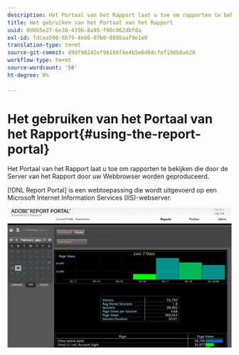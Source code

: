 ```yaml
---
description: Het Portaal van het Rapport laat u toe om rapporten te bekijken die door de Server van het Rapport door uw Webbrowser worden geproduceerd.
title: Het gebruiken van het Portaal van het Rapport
uuid: 0d0b5e27-6e30-439b-8a95-f00c062dbfda
exl-id: fdcea598-5b79-4e86-97b0-8886aaf9e1e0
translation-type: tm+mt
source-git-commit: d9df90242ef96188f4e4b5e6d04cfef196b0a628
workflow-type: tm+mt
source-wordcount: '56'
ht-degree: 0%

---
```


# Het gebruiken van het Portaal van het Rapport{#using-the-report-portal}

Het Portaal van het Rapport laat u toe om rapporten te bekijken die door de Server van het Rapport door uw Webbrowser worden geproduceerd.

[!DNL Report Portal] is een webtoepassing die wordt uitgevoerd op een Microsoft Internet Information Services (IIS)-webserver.

![](assets/report_portal_home.png)
